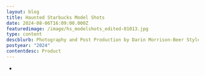 ```yaml
---
layout: blog
title: Haunted Starbucks Model Shots
date: 2024-08-06T16:09:00.000Z
featuredimage: /image/hs_modelshots_edited-01013.jpg
type: content
descblurb: Photography and Post Production by Darin Morrison-Beer Styled by James Wallace
postyear: "2024"
contentdesc: Product
---
```

-
